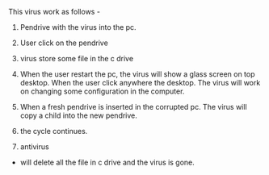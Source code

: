 This virus work as follows -

1)  Pendrive with the virus into the pc.
2) User click on the pendrive
3)  virus store some file in the c drive
4)  When the user restart the pc, the virus will show a glass screen on top desktop. When the user click anywhere the desktop. The virus will work on changing some configuration in the computer.
5)  When a fresh pendrive is inserted in the corrupted pc. The virus will copy a child into the new pendrive.
6) the cycle continues.

7) antivirus

- will delete all the file in c drive and the virus is gone.

